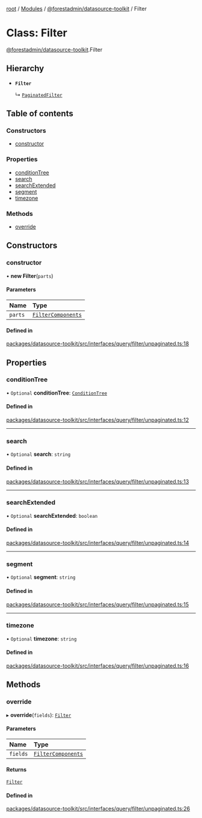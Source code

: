 [root](../README.md) / [Modules](../modules.md) / [@forestadmin/datasource-toolkit](../modules/forestadmin_datasource_toolkit.md) / Filter

# Class: Filter

[@forestadmin/datasource-toolkit](../modules/forestadmin_datasource_toolkit.md).Filter

## Hierarchy

- **`Filter`**

  ↳ [`PaginatedFilter`](forestadmin_datasource_toolkit.PaginatedFilter.md)

## Table of contents

### Constructors

- [constructor](forestadmin_datasource_toolkit.Filter.md#constructor)

### Properties

- [conditionTree](forestadmin_datasource_toolkit.Filter.md#conditiontree)
- [search](forestadmin_datasource_toolkit.Filter.md#search)
- [searchExtended](forestadmin_datasource_toolkit.Filter.md#searchextended)
- [segment](forestadmin_datasource_toolkit.Filter.md#segment)
- [timezone](forestadmin_datasource_toolkit.Filter.md#timezone)

### Methods

- [override](forestadmin_datasource_toolkit.Filter.md#override)

## Constructors

### constructor

• **new Filter**(`parts`)

#### Parameters

| Name | Type |
| :------ | :------ |
| `parts` | [`FilterComponents`](../modules/forestadmin_datasource_toolkit.md#filtercomponents) |

#### Defined in

[packages/datasource-toolkit/src/interfaces/query/filter/unpaginated.ts:18](https://github.com/ForestAdmin/agent-nodejs/blob/fba2435/packages/datasource-toolkit/src/interfaces/query/filter/unpaginated.ts#L18)

## Properties

### conditionTree

• `Optional` **conditionTree**: [`ConditionTree`](forestadmin_datasource_toolkit.ConditionTree.md)

#### Defined in

[packages/datasource-toolkit/src/interfaces/query/filter/unpaginated.ts:12](https://github.com/ForestAdmin/agent-nodejs/blob/fba2435/packages/datasource-toolkit/src/interfaces/query/filter/unpaginated.ts#L12)

___

### search

• `Optional` **search**: `string`

#### Defined in

[packages/datasource-toolkit/src/interfaces/query/filter/unpaginated.ts:13](https://github.com/ForestAdmin/agent-nodejs/blob/fba2435/packages/datasource-toolkit/src/interfaces/query/filter/unpaginated.ts#L13)

___

### searchExtended

• `Optional` **searchExtended**: `boolean`

#### Defined in

[packages/datasource-toolkit/src/interfaces/query/filter/unpaginated.ts:14](https://github.com/ForestAdmin/agent-nodejs/blob/fba2435/packages/datasource-toolkit/src/interfaces/query/filter/unpaginated.ts#L14)

___

### segment

• `Optional` **segment**: `string`

#### Defined in

[packages/datasource-toolkit/src/interfaces/query/filter/unpaginated.ts:15](https://github.com/ForestAdmin/agent-nodejs/blob/fba2435/packages/datasource-toolkit/src/interfaces/query/filter/unpaginated.ts#L15)

___

### timezone

• `Optional` **timezone**: `string`

#### Defined in

[packages/datasource-toolkit/src/interfaces/query/filter/unpaginated.ts:16](https://github.com/ForestAdmin/agent-nodejs/blob/fba2435/packages/datasource-toolkit/src/interfaces/query/filter/unpaginated.ts#L16)

## Methods

### override

▸ **override**(`fields`): [`Filter`](forestadmin_datasource_toolkit.Filter.md)

#### Parameters

| Name | Type |
| :------ | :------ |
| `fields` | [`FilterComponents`](../modules/forestadmin_datasource_toolkit.md#filtercomponents) |

#### Returns

[`Filter`](forestadmin_datasource_toolkit.Filter.md)

#### Defined in

[packages/datasource-toolkit/src/interfaces/query/filter/unpaginated.ts:26](https://github.com/ForestAdmin/agent-nodejs/blob/fba2435/packages/datasource-toolkit/src/interfaces/query/filter/unpaginated.ts#L26)
